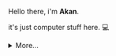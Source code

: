 Hello there, i'm **Akan**.

it's just computer stuff here. 💻

<details>
  <summary>More...</summary>
  <img src="https://github-readme-stats.vercel.app/api?username=aknakan&theme=dark&show_icons=true">
</details>
